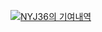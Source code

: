 [![NYJ36의 기여내역](https://github-readme-stats.vercel.app/api?username=NYJ36)](https://github.com/anuraghazra/github-readme-stats)
